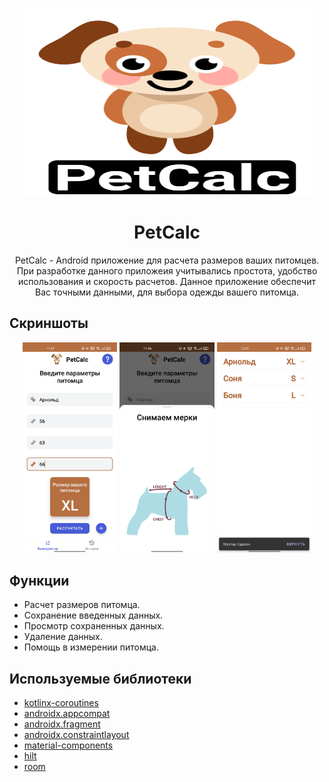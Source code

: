 <p align="center">
  <img width="460" height="300" src="readme/readme_logo.png">
</p>

<h1 align="center">PetCalc</h1>

<p align="center">  
PetCalc -  Android приложение для расчета размеров ваших питомцев. При разработке данного приложеия учитывались простота, удобство использования и скорость расчетов. Данное приложение обеспечит Вас точными данными, для выбора одежды вашего питомца.
</p>

Скриншоты
--------

<p align="center">
  <img src="readme/screenshot_1.jpg" width="30%" height="auto">
  <img src="readme/screenshot_3.jpg" width="30%" height="auto">
  <img src="readme/screenshot_4.jpg" width="30%" height="auto">
</p>

Функции
--------

* Расчет размеров питомца.
* Сохранение введенных данных.
* Просмотр сохраненных данных.
* Удаление данных.
* Помощь в измерении питомца.

Используемые библиотеки
--------------

* [kotlinx-coroutines](https://github.com/Kotlin/kotlinx.coroutines)
* [androidx.appcompat](https://developer.android.com/jetpack/androidx/releases/appcompat)
* [androidx.fragment](https://developer.android.com/jetpack/androidx/releases/fragment)
* [androidx.constraintlayout](https://developer.android.com/jetpack/androidx/releases/constraintlayout)
* [material-components](https://github.com/material-components/material-components-android)
* [hilt](https://developer.android.com/training/dependency-injection/hilt-android)
* [room](https://developer.android.com/jetpack/androidx/releases/room)